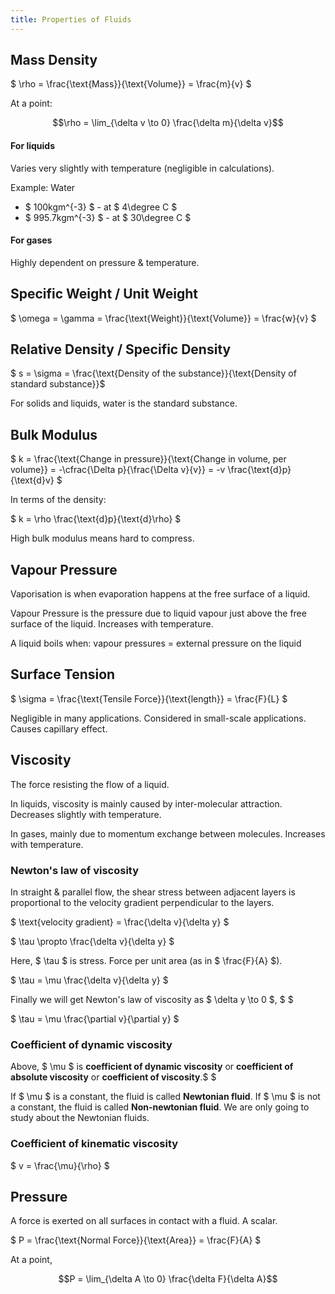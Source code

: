 ```yaml
---
title: Properties of Fluids
---
```


## Mass Density

$ \rho = \frac{\text{Mass}}{\text{Volume}} = \frac{m}{v} $

At a point:

```math
\rho = \lim_{\delta v \to 0} \frac{\delta m}{\delta v}
```

#### For liquids

Varies very slightly with temperature (negligible in calculations).

Example: Water

- $ 100kgm^{-3} $ - at $ 4\degree C $
- $ 995.7kgm^{-3} $ - at $ 30\degree C $

#### For gases

Highly dependent on pressure & temperature.

## Specific Weight / Unit Weight

$ \omega = \gamma = \frac{\text{Weight}}{\text{Volume}} = \frac{w}{v} $

## Relative Density / Specific Density

$ s = \sigma = \frac{\text{Density of the substance}}{\text{Density of standard
substance}}$

For solids and liquids, water is the standard substance.

## Bulk Modulus

$ k = \frac{\text{Change in pressure}}{\text{Change in volume, per volume}} =
-\cfrac{\Delta p}{\frac{\Delta v}{v}} = -v \frac{\text{d}p}{\text{d}v} $

In terms of the density:

$ k = \rho \frac{\text{d}p}{\text{d}\rho} $

High bulk modulus means hard to compress.

## Vapour Pressure

Vaporisation is when evaporation happens at the free surface of a liquid.

Vapour Pressure is the pressure due to liquid vapour just above the free surface
of the liquid. Increases with temperature.

A liquid boils when: vapour pressures = external pressure on the liquid

## Surface Tension

$ \sigma = \frac{\text{Tensile Force}}{\text{length}} = \frac{F}{L} $

Negligible in many applications. Considered in small-scale applications. Causes
capillary effect.

## Viscosity

The force resisting the flow of a liquid.

In liquids, viscosity is mainly caused by inter-molecular attraction. Decreases
slightly with temperature.

In gases, mainly due to momentum exchange between molecules. Increases with
temperature.

### Newton's law of viscosity

In straight & parallel flow, the shear stress between adjacent layers is
proportional to the velocity gradient perpendicular to the layers.

$ \text{velocity gradient} = \frac{\delta v}{\delta y} $

$ \tau \propto \frac{\delta v}{\delta y} $

Here, $ \tau $ is stress. Force per unit area (as in $ \frac{F}{A} $).

$ \tau = \mu \frac{\delta v}{\delta y} $

Finally we will get Newton's law of viscosity as $ \delta y \to 0 $, $ $

$ \tau = \mu \frac{\partial v}{\partial y} $

### Coefficient of dynamic viscosity

Above, $ \mu $ is **coefficient of dynamic viscosity** or **coefficient of
absolute viscosity** or **coefficient of viscosity**.$ $

If $ \mu $ is a constant, the fluid is called **Newtonian fluid**. If $ \mu $ is
not a constant, the fluid is called **Non-newtonian fluid**. We are only going
to study about the Newtonian fluids.

### Coefficient of kinematic viscosity

$ v = \frac{\mu}{\rho} $

## Pressure

A force is exerted on all surfaces in contact with a fluid. A scalar.

$ P = \frac{\text{Normal Force}}{\text{Area}} = \frac{F}{A} $

At a point,

```math
P = \lim_{\delta A \to 0} \frac{\delta F}{\delta A}
```
